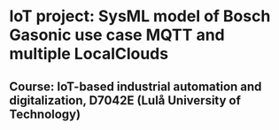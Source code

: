 # IoT project: SysML model of Bosch Gasonic use case MQTT and multiple LocalClouds
## Course: IoT-based industrial automation and digitalization, D7042E (Lulå University of Technology)
